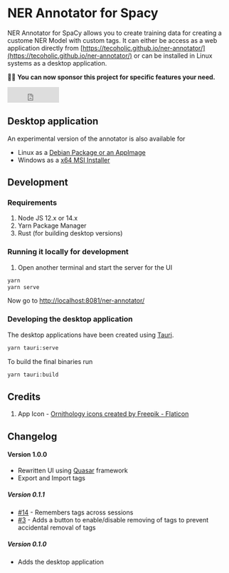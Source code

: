 # NER Annotator for Spacy

NER Annotator for SpaCy allows you to create training data for creating a custome NER Model with custom tags. It can either be access as a web application directly from [https://tecoholic.github.io/ner-annotator/](https://tecoholic.github.io/ner-annotator/) or can be installed in Linux systems as a desktop application.

🚀🚀 **You can now sponsor this project for specific features your need.**

<iframe src="https://github.com/sponsors/tecoholic/button" title="Sponsor tecoholic" height="35" width="116" style="border: 0;"></iframe>

## Desktop application

An experimental version of the annotator is also available for

- Linux as a [Debian Package or an AppImage](https://github.com/tecoholic/ner-annotator/releases)
- Windows as a [x64 MSI Installer](https://github.com/tecoholic/ner-annotator/releases/download/v1.0.2/NER.Annotator_1.0.2_x64.msi)

## Development

### Requirements

1. Node JS 12.x or 14.x
2. Yarn Package Manager
3. Rust (for building desktop versions)

### Running it locally for development

1. Open another terminal and start the server for the UI

```sh
yarn
yarn serve
```

Now go to [http://localhost:8081/ner-annotator/](http://localhost:8081/ner-annotator/)

### Developing the desktop application

The desktop applications have been created using [Tauri](https://tauri.studio).

```sh
yarn tauri:serve
```

To build the final binaries run

```sh
yarn tauri:build
```

## Credits

1. App Icon - <a href="https://www.flaticon.com/free-icons/ornithology" title="ornithology icons">Ornithology icons created by Freepik - Flaticon</a>

## Changelog

#### Version 1.0.0

- Rewritten UI using [Quasar](https://quasar.dev) framework
- Export and Import tags

##### Version 0.1.1

- [#14](issues/14) - Remembers tags across sessions
- [#3](issues/3) - Adds a button to enable/disable removing of tags to prevent accidental removal of tags

##### Version 0.1.0

- Adds the desktop application
